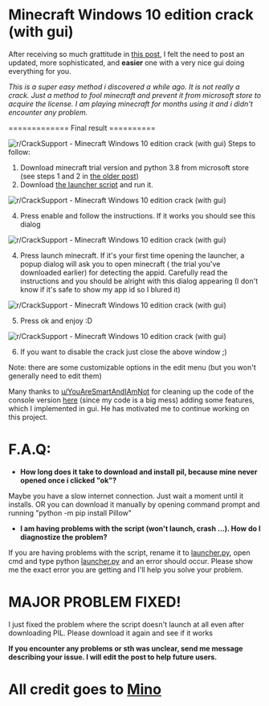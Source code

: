 
# Minecraft Windows 10 edition crack (with gui)

After receiving so much grattitude in  [this post](https://www.reddit.com/r/CrackSupport/comments/p7c3jb/finally_minecraft_windows_10_crack/), I felt the need to post an updated, more sophisticated, and  **easier**  one with a very nice gui doing everything for you.

_This is a super easy method i discovered a while ago. It is not really a crack. Just a method to fool minecraft and prevent it from microsoft store to acquire the license. I am playing minecraft for months using it and i didn't encounter any problem._

============= Final result ==========

![r/CrackSupport - Minecraft Windows 10 edition crack (with gui)](https://preview.redd.it/vfmrmp2xfpj71.png?width=1366&format=png&auto=webp&s=bd727f0d0bbe0cb56e42c352a67d1fcf35179f2f)
Steps to follow:
1.  Download minecraft trial version and python 3.8 from microsoft store (see steps 1 and 2 in  [the older post](https://www.reddit.com/r/PiratedGames/comments/p7c4a6/finally_minecraft_windows_10_crack/))
2.  Download  [the launcher script](https://drive.google.com/file/d/1ebSksO9o7JRLe_O7iYKBFY9u0rbSDNaf/view?usp=sharing)  and run it.

![r/CrackSupport - Minecraft Windows 10 edition crack (with gui)](https://preview.redd.it/1mrqm11yfpj71.png?width=596&format=png&auto=webp&s=cc364415ebca76d40c31ca4e24b0e63be03bc0e6)

4. Press enable and follow the instructions. If it works you should see this dialog

![r/CrackSupport - Minecraft Windows 10 edition crack (with gui)](https://preview.redd.it/jrsry60zfpj71.png?width=232&format=png&auto=webp&s=08e6b33e6e0bd71da36cce05093a627e89346fec)

4. Press launch minecraft. If it's your first time opening the launcher, a popup dialog will ask you to open minecraft ( the trial you've downloaded earlier) for detecting the appid. Carefully read the instructions and you should be alright with this dialog appearing (I don't know if it's safe to show my app id so I blured it)

![r/CrackSupport - Minecraft Windows 10 edition crack (with gui)](https://preview.redd.it/ztdcrpuzfpj71.png?width=323&format=png&auto=webp&s=a75f135bb5ab7eff72b595b1665ff7cad5741ece)

5. Press ok and enjoy :D

![r/CrackSupport - Minecraft Windows 10 edition crack (with gui)](https://preview.redd.it/ftiwqxp0gpj71.png?width=415&format=png&auto=webp&s=bc8b96ff921616adf1af7812b597beb528e7f6f2)

6. If you want to disable the crack just close the above window ;)

Note: there are some customizable options in the edit menu (but you won't generally need to edit them)

Many thanks to  [u/YouAreSmartAndIAmNot](https://www.reddit.com/u/YouAreSmartAndIAmNot/)  for cleaning up the code of the console version  [here](https://pastebin.com/dhXbXQ4E)  (since my code is a big mess) adding some features, which I implemented in gui. He has motivated me to continue working on this project.

# F.A.Q:

-   **How long does it take to download and install pil, because mine never opened once i clicked "ok"?**
    

Maybe you have a slow internet connection. Just wait a moment until it installs. OR you can download it manually by opening command prompt and running "python -m pip install Pillow"

-   **I am having problems with the script (won't launch, crash ...). How do I diagnostize the problem?**
    

If you are having problems with the script, rename it to  [launcher.py](https://launcher.py/), open cmd and type python  [launcher.py](https://launcher.py/)  and an error should occur. Please show me the exact error you are getting and I'll help you solve your problem.

# MAJOR PROBLEM FIXED!

I just fixed the problem where the script doesn't launch at all even after downloading PIL. Please download it again and see if it works

**If you encounter any problems or sth was unclear, send me message describing your issue. I will edit the post to help future users.**



# All credit goes to [Mino](https://www.reddit.com/user/Mino260806/)